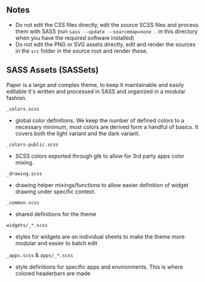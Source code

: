 Notes
-------

* Do not edit the CSS files directly, edit the source SCSS files and process them with SASS (run 
  `sass --update --sourcemap=none .` in this directory when you have the required software installed)
* Do not edit the PNG or SVG assets directly, edit and render the sources in the `src` folder in the source root and render those.

## SASS Assets (SASSets)

Paper is a large and complex theme, to keep it maintainable and easily editable it's written and processed in SASS and organized in a modular fashion. 

`_colors.scss`
 - global color definitions. We keep the number of defined colors to a necessary minimum, most colors are derived form a handful of basics. It covers both the light variant and the dark variant.

`_colors-public.scss`
- SCSS colors exported through gtk to allow for 3rd party apps color mixing.

`_drawing.scss`
- drawing helper mixings/functions to allow easier definition of widget drawing under specific context.

`_common.scss`
- shared definitions for the theme

`widgets/_*.scss`
- styles for widgets are on individual sheets to make the theme more modular and easier to batch edit 

`_apps.scss` & `apps/_*.scss`
- style definitions for specific apps and environments. This is where colored headerbars are made
